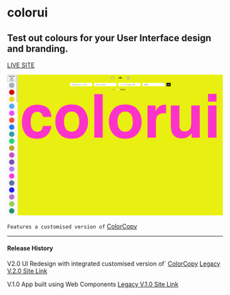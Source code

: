 # colorui

## Test out colours for your User Interface design and branding.

[LIVE SITE](https://colorui.github.io/)

![PREVIEW](./preview.png)

`Features a customised version of` [ColorCopy](https://colorcopy.github.io/)




---
#### Release History
V2.0 UI Redesign with integrated customised version of` [ColorCopy](https://colorcopy.github.io/)
[Legacy V.2.0 Site Link](https://colorui.github.io/v2)

V.1.0 App built using Web Components
[Legacy V.1.0 Site Link](https://colorui.github.io/v1)



